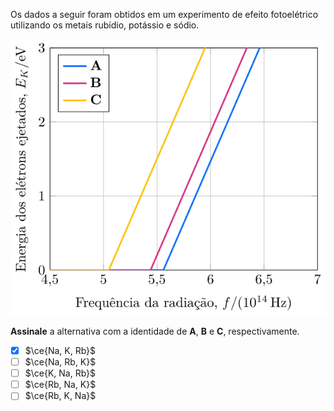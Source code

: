 Os dados a seguir foram obtidos em um experimento de efeito fotoelétrico utilizando os metais rubídio, potássio e sódio.

![Energia por frequência.](1C18-1P.svg)

**Assinale** a alternativa com a identidade de **A**, **B** e **C**, respectivamente.

- [x] $\ce{Na, K, Rb}$
- [ ] $\ce{Na, Rb, K}$
- [ ] $\ce{K, Na, Rb}$
- [ ] $\ce{Rb, Na, K}$
- [ ] $\ce{Rb, K, Na}$
